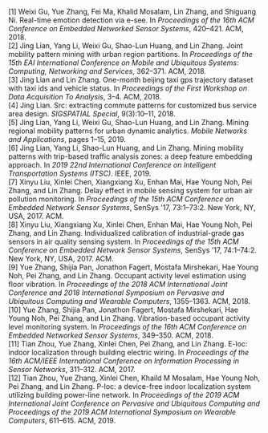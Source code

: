 [1] Weixi Gu, Yue Zhang, Fei Ma, Khalid Mosalam, Lin Zhang, and Shiguang Ni\.
Real\-time emotion detection via e\-see\.
In *Proceedings of the 16th ACM Conference on Embedded Networked Sensor Systems*, 420–421\. ACM, 2018\.  
[2] Jing Lian, Yang Li, Weixi Gu, Shao\-Lun Huang, and Lin Zhang\.
Joint mobility pattern mining with urban region partitions\.
In *Proceedings of the 15th EAI International Conference on Mobile and Ubiquitous Systems: Computing, Networking and Services*, 362–371\. ACM, 2018\.  
[3] Jing Lian and Lin Zhang\.
One\-month beijing taxi gps trajectory dataset with taxi ids and vehicle status\.
In *Proceedings of the First Workshop on Data Acquisition To Analysis*, 3–4\. ACM, 2018\.  
[4] Jing Lian\.
Src: extracting commute patterns for customized bus service area design\.
*SIGSPATIAL Special*, 9\(3\):10–11, 2018\.  
[5] Jing Lian, Yang Li, Weixi Gu, Shao\-Lun Huang, and Lin Zhang\.
Mining regional mobility patterns for urban dynamic analytics\.
*Mobile Networks and Applications*, pages 1–15, 2019\.  
[6] Jing Lian, Yang Li, Shao\-Lun Huang, and Lin Zhang\.
Mining mobility patterns with trip\-based traffic analysis zones: a deep feature embedding approach\.
In *2019 22nd International Conference on Intelligent Transportation Systems \(ITSC\)*\. IEEE, 2019\.  
[7] Xinyu Liu, Xinlei Chen, Xiangxiang Xu, Enhan Mai, Hae Young Noh, Pei Zhang, and Lin Zhang\.
Delay effect in mobile sensing system for urban air pollution monitoring\.
In *Proceedings of the 15th ACM Conference on Embedded Network Sensor Systems*, SenSys '17, 73:1–73:2\. New York, NY, USA, 2017\. ACM\.  
[8] Xinyu Liu, Xiangxiang Xu, Xinlei Chen, Enhan Mai, Hae Young Noh, Pei Zhang, and Lin Zhang\.
Individualized calibration of industrial\-grade gas sensors in air quality sensing system\.
In *Proceedings of the 15th ACM Conference on Embedded Network Sensor Systems*, SenSys '17, 74:1–74:2\. New York, NY, USA, 2017\. ACM\.  
[9] Yue Zhang, Shijia Pan, Jonathon Fagert, Mostafa Mirshekari, Hae Young Noh, Pei Zhang, and Lin Zhang\.
Occupant activity level estimation using floor vibration\.
In *Proceedings of the 2018 ACM International Joint Conference and 2018 International Symposium on Pervasive and Ubiquitous Computing and Wearable Computers*, 1355–1363\. ACM, 2018\.  
[10] Yue Zhang, Shijia Pan, Jonathon Fagert, Mostafa Mirshekari, Hae Young Noh, Pei Zhang, and Lin Zhang\.
Vibration\-based occupant activity level monitoring system\.
In *Proceedings of the 16th ACM Conference on Embedded Networked Sensor Systems*, 349–350\. ACM, 2018\.  
[11] Tian Zhou, Yue Zhang, Xinlei Chen, Pei Zhang, and Lin Zhang\.
E\-loc: indoor localization through building electric wiring\.
In *Proceedings of the 16th ACM/IEEE International Conference on Information Processing in Sensor Networks*, 311–312\. ACM, 2017\.  
[12] Tian Zhou, Yue Zhang, Xinlei Chen, Khaild M Mosalam, Hae Young Noh, Pei Zhang, and Lin Zhang\.
P\-loc: a device\-free indoor localization system utilizing building power\-line network\.
In *Proceedings of the 2019 ACM International Joint Conference on Pervasive and Ubiquitous Computing and Proceedings of the 2019 ACM International Symposium on Wearable Computers*, 611–615\. ACM, 2019\.  
